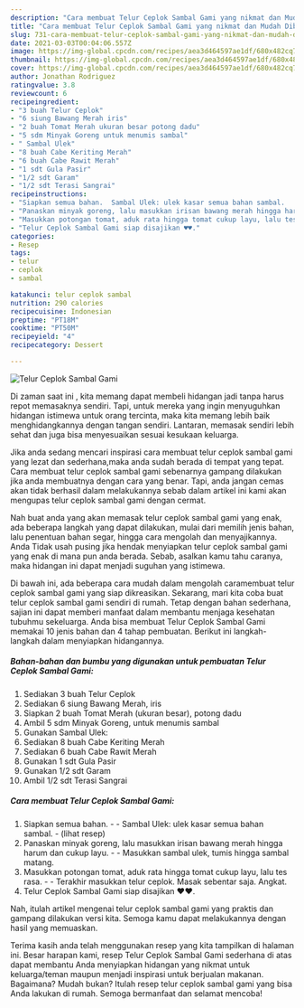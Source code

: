 ```yaml
---
description: "Cara membuat Telur Ceplok Sambal Gami yang nikmat dan Mudah Dibuat"
title: "Cara membuat Telur Ceplok Sambal Gami yang nikmat dan Mudah Dibuat"
slug: 731-cara-membuat-telur-ceplok-sambal-gami-yang-nikmat-dan-mudah-dibuat
date: 2021-03-03T00:04:06.557Z
image: https://img-global.cpcdn.com/recipes/aea3d464597ae1df/680x482cq70/telur-ceplok-sambal-gami-foto-resep-utama.jpg
thumbnail: https://img-global.cpcdn.com/recipes/aea3d464597ae1df/680x482cq70/telur-ceplok-sambal-gami-foto-resep-utama.jpg
cover: https://img-global.cpcdn.com/recipes/aea3d464597ae1df/680x482cq70/telur-ceplok-sambal-gami-foto-resep-utama.jpg
author: Jonathan Rodriguez
ratingvalue: 3.8
reviewcount: 6
recipeingredient:
- "3 buah Telur Ceplok"
- "6 siung Bawang Merah iris"
- "2 buah Tomat Merah ukuran besar potong dadu"
- "5 sdm Minyak Goreng untuk menumis sambal"
- " Sambal Ulek"
- "8 buah Cabe Keriting Merah"
- "6 buah Cabe Rawit Merah"
- "1 sdt Gula Pasir"
- "1/2 sdt Garam"
- "1/2 sdt Terasi Sangrai"
recipeinstructions:
- "Siapkan semua bahan.  Sambal Ulek: ulek kasar semua bahan sambal.           (lihat resep)"
- "Panaskan minyak goreng, lalu masukkan irisan bawang merah hingga harum dan cukup layu.  Masukkan sambal ulek, tumis hingga sambal matang."
- "Masukkan potongan tomat, aduk rata hingga tomat cukup layu, lalu tes rasa.  Terakhir masukkan telur ceplok. Masak sebentar saja. Angkat."
- "Telur Ceplok Sambal Gami siap disajikan ♥️♥️."
categories:
- Resep
tags:
- telur
- ceplok
- sambal

katakunci: telur ceplok sambal 
nutrition: 290 calories
recipecuisine: Indonesian
preptime: "PT18M"
cooktime: "PT50M"
recipeyield: "4"
recipecategory: Dessert

---
```



![Telur Ceplok Sambal Gami](https://img-global.cpcdn.com/recipes/aea3d464597ae1df/680x482cq70/telur-ceplok-sambal-gami-foto-resep-utama.jpg)

Di zaman  saat ini , kita memang dapat membeli hidangan jadi tanpa harus repot memasaknya sendiri. Tapi, untuk mereka yang ingin menyuguhkan hidangan istimewa untuk orang tercinta, maka kita memang lebih baik menghidangkannya dengan tangan sendiri. Lantaran, memasak sendiri lebih sehat dan juga bisa menyesuaikan sesuai kesukaan keluarga.

Jika anda sedang mencari inspirasi cara membuat telur ceplok sambal gami yang lezat dan sederhana,maka anda sudah berada di tempat yang tepat. Cara membuat telur ceplok sambal gami  sebenarnya gampang dilakukan jika anda membuatnya dengan cara yang benar. Tapi, anda jangan cemas akan tidak berhasil dalam melakukannya 
sebab dalam artikel ini kami akan mengupas telur ceplok sambal gami dengan cermat.  



Nah buat anda yang akan memasak telur ceplok sambal gami yang enak, ada beberapa langkah yang dapat dilakukan, mulai dari memilih jenis bahan, lalu penentuan bahan segar, hingga cara mengolah dan menyajikannya. Anda Tidak usah pusing jika hendak menyiapkan telur ceplok sambal gami yang enak di mana pun anda berada. Sebab, asalkan kamu  tahu caranya, maka hidangan ini dapat menjadi suguhan yang istimewa.

Di bawah ini, ada beberapa cara mudah dalam mengolah caramembuat telur ceplok sambal gami yang siap dikreasikan. Sekarang, mari kita coba buat telur ceplok sambal gami sendiri di rumah. Tetap dengan bahan sederhana, sajian ini dapat memberi manfaat dalam membantu menjaga kesehatan tubuhmu sekeluarga. Anda bisa membuat Telur Ceplok Sambal Gami memakai 10 jenis bahan dan 4 tahap pembuatan. Berikut ini langkah-langkah dalam menyiapkan hidangannya.

<!--inarticleads1-->

##### Bahan-bahan dan bumbu yang digunakan untuk pembuatan Telur Ceplok Sambal Gami:

1. Sediakan 3 buah Telur Ceplok
1. Sediakan 6 siung Bawang Merah, iris
1. Siapkan 2 buah Tomat Merah (ukuran besar), potong dadu
1. Ambil 5 sdm Minyak Goreng, untuk menumis sambal
1. Gunakan  Sambal Ulek:
1. Sediakan 8 buah Cabe Keriting Merah
1. Sediakan 6 buah Cabe Rawit Merah
1. Gunakan 1 sdt Gula Pasir
1. Gunakan 1/2 sdt Garam
1. Ambil 1/2 sdt Terasi Sangrai




<!--inarticleads2-->

##### Cara membuat Telur Ceplok Sambal Gami:

1. Siapkan semua bahan. -  - Sambal Ulek: ulek kasar semua bahan sambal. -           (lihat resep)
1. Panaskan minyak goreng, lalu masukkan irisan bawang merah hingga harum dan cukup layu. -  - Masukkan sambal ulek, tumis hingga sambal matang.
1. Masukkan potongan tomat, aduk rata hingga tomat cukup layu, lalu tes rasa. -  - Terakhir masukkan telur ceplok. Masak sebentar saja. Angkat.
1. Telur Ceplok Sambal Gami siap disajikan ♥️♥️.




Nah, itulah artikel mengenai  telur ceplok sambal gami  yang praktis dan gampang dilakukan versi kita. Semoga kamu dapat melakukannya dengan hasil yang memuaskan. 

Terima kasih anda telah menggunakan resep yang kita tampilkan di halaman ini. Besar harapan kami, resep  Telur Ceplok Sambal Gami sederhana di atas dapat membantu Anda menyiapkan hidangan yang nikmat untuk keluarga/teman maupun menjadi inspirasi untuk berjualan makanan. Bagaimana? Mudah bukan? Itulah resep telur ceplok sambal gami yang bisa Anda lakukan di rumah. Semoga bermanfaat dan selamat mencoba!

